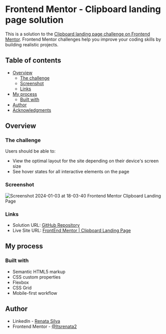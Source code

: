 # Frontend Mentor - Clipboard landing page solution

This is a solution to the [Clipboard landing page challenge on Frontend Mentor](https://www.frontendmentor.io/challenges/clipboard-landing-page-5cc9bccd6c4c91111378ecb9). Frontend Mentor challenges help you improve your coding skills by building realistic projects. 

## Table of contents

- [Overview](#overview)
  - [The challenge](#the-challenge)
  - [Screenshot](#screenshot)
  - [Links](#links)
- [My process](#my-process)
  - [Built with](#built-with)
- [Author](#author)
- [Acknowledgments](#acknowledgments)

## Overview

### The challenge

Users should be able to:

- View the optimal layout for the site depending on their device's screen size
- See hover states for all interactive elements on the page

### Screenshot

![Screenshot 2024-01-03 at 18-03-40 Frontend Mentor Clipboard Landing Page](https://github.com/Itsrenata2/FrontEnd-Mentor-Clipboard-Landing-Page/assets/99251703/32ce009c-c8c4-4d29-924b-0d128a1e07d1)

### Links

- Solution URL: [GitHub Repository](https://your-solution-url.com)
- Live Site URL: [FrontEnd Mentor | Clipboard Landing Page](https://front-end-mentor-clipboard-landing-page-psi.vercel.app/)

## My process

### Built with

- Semantic HTML5 markup
- CSS custom properties
- Flexbox
- CSS Grid
- Mobile-first workflow

## Author

- LinkedIn - [Renata Silva](www.linkedin.com/in/renata-silva22)
- Frontend Mentor - [@Itsrenata2](https://www.frontendmentor.io/profile/Itsrenata2)
